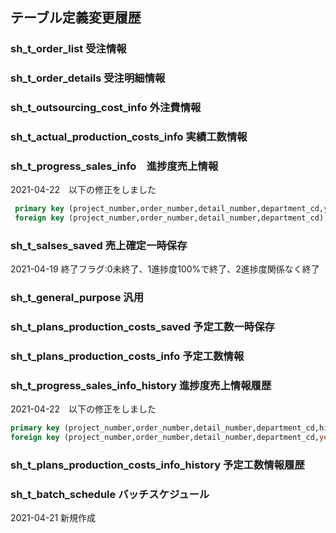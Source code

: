 ## テーブル定義変更履歴



### sh_t_order_list 受注情報





### sh_t_order_details 受注明細情報





### sh_t_outsourcing_cost_info 外注費情報





### sh_t_actual_production_costs_info 実績工数情報





### sh_t_progress_sales_info　進捗度売上情報

2021-04-22　以下の修正をしました

```sql
 primary key (project_number,order_number,detail_number,department_cd,year,month),
 foreign key (project_number,order_number,detail_number,department_cd) REFERENCES sh_t_order_details (project_number,order_number,detail_number,department_cd)
```



### sh_t_salses_saved 売上確定一時保存

2021-04-19 終了フラグ:0未終了、1進捗度100%で終了、2進捗度関係なく終了



### sh_t_general_purpose 汎用





### sh_t_plans_production_costs_saved 予定工数一時保存





### sh_t_plans_production_costs_info 予定工数情報





### sh_t_progress_sales_info_history 進捗度売上情報履歴

2021-04-22　以下の修正をしました

```sql
primary key (project_number,order_number,detail_number,department_cd,history_number,year,month),
foreign key (project_number,order_number,detail_number,department_cd,year,month) REFERENCES sh_t_progress_sales_info (project_number,order_number,detail_number,department_cd,year,month)
```





### sh_t_plans_production_costs_info_history 予定工数情報履歴





### sh_t_batch_schedule バッチスケジュール

2021-04-21 新規作成

